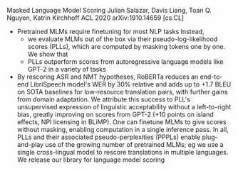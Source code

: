 Masked Language Model Scoring
Julian Salazar, Davis Liang, Toan Q. Nguyen, Katrin Kirchhoff
ACL 2020 arXiv:1910.14659 [cs.CL]

* Pretrained MLMs require finetuning for most NLP tasks Instead,
  * we evaluate MLMs out of the box via their pseudo-log-likelihood scores
    (PLLs), which are
    computed by masking tokens one by one. We show that
  * PLLs outperform scores from autoregressive language models like GPT-2 in a
    variety of tasks
* By rescoring ASR and NMT hypotheses, RoBERTa reduces an end-to-end
  LibriSpeech model's WER by 30% relative and adds up to +1.7 BLEU on SOTA
  baselines for low-resource translation pairs, with further gains from domain
  adaptation. We attribute this success to PLL's unsupervised expression of
  linguistic acceptability without a left-to-right bias, greatly improving on
  scores from GPT-2 (+10 points on island effects, NPI licensing in BLiMP). One
  can finetune MLMs to give scores without masking, enabling computation in a
  single inference pass.  In all, PLLs and their associated pseudo-perplexities
  (PPPLs) enable plug-and-play use of the growing number of pretrained MLMs; eg
  we use a single cross-lingual model to rescore translations in multiple
  languages. We release our library for language model scoring 
